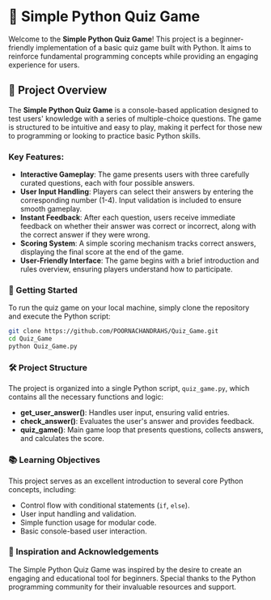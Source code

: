# 🧠 Simple Python Quiz Game

Welcome to the **Simple Python Quiz Game**! This project is a beginner-friendly implementation of a basic quiz game built with Python. It aims to reinforce fundamental programming concepts while providing an engaging experience for users.

## 🎯 Project Overview

The **Simple Python Quiz Game** is a console-based application designed to test users' knowledge with a series of multiple-choice questions. The game is structured to be intuitive and easy to play, making it perfect for those new to programming or looking to practice basic Python skills.

### Key Features:
- **Interactive Gameplay**: The game presents users with three carefully curated questions, each with four possible answers.
- **User Input Handling**: Players can select their answers by entering the corresponding number (1-4). Input validation is included to ensure smooth gameplay.
- **Instant Feedback**: After each question, users receive immediate feedback on whether their answer was correct or incorrect, along with the correct answer if they were wrong.
- **Scoring System**: A simple scoring mechanism tracks correct answers, displaying the final score at the end of the game.
- **User-Friendly Interface**: The game begins with a brief introduction and rules overview, ensuring players understand how to participate.

### 🚀 Getting Started

To run the quiz game on your local machine, simply clone the repository and execute the Python script:

```bash
git clone https://github.com/POORNACHANDRAHS/Quiz_Game.git
cd Quiz_Game
python Quiz_Game.py
```

### 🛠️ Project Structure

The project is organized into a single Python script, `quiz_game.py`, which contains all the necessary functions and logic:

- **get_user_answer()**: Handles user input, ensuring valid entries.
- **check_answer()**: Evaluates the user's answer and provides feedback.
- **quiz_game()**: Main game loop that presents questions, collects answers, and calculates the score.

### 📚 Learning Objectives

This project serves as an excellent introduction to several core Python concepts, including:
- Control flow with conditional statements (`if`, `else`).
- User input handling and validation.
- Simple function usage for modular code.
- Basic console-based user interaction.

### 🌟 Inspiration and Acknowledgements

The Simple Python Quiz Game was inspired by the desire to create an engaging and educational tool for beginners. Special thanks to the Python programming community for their invaluable resources and support.
